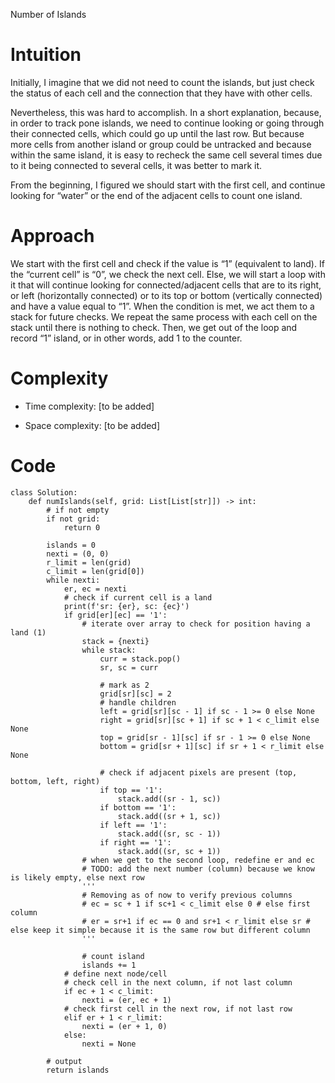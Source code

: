 Number of Islands

# Intuition
Initially, I imagine that we did not need to count the islands, but just check the status of each cell and the connection that they have with other cells. 

Nevertheless, this was hard to accomplish. In a short explanation, because, in order to track pone islands, we need to continue looking or going through their connected cells, which could go up until the last row. But because more cells from another island or group could be untracked and because within the same island, it is easy to recheck the same cell several times due to it being connected to several cells, it was better to mark it. 

From the beginning, I figured we should start with the first cell, and continue looking for “water” or the end of the adjacent cells to count one island. 

# Approach
We start with the first cell and check if the value is “1” (equivalent to land). 
If the “current cell” is “0”, we check the next cell. Else, we will start a loop with it that will continue looking for connected/adjacent cells that are to its right, or left (horizontally connected) or to its top or bottom (vertically connected) and have a value equal to “1”. When the condition is met, we act them to a stack for future checks. We repeat the same process with each cell on the stack until there is nothing to check. Then, we get out of the loop and record “1” island, or in other words, add 1 to the counter. 
 
# Complexity
- Time complexity:
[to be added]

- Space complexity:
[to be added]

# Code
```
class Solution:
    def numIslands(self, grid: List[List[str]]) -> int:
        # if not empty
        if not grid:
            return 0

        islands = 0
        nexti = (0, 0)
        r_limit = len(grid)
        c_limit = len(grid[0])
        while nexti:
            er, ec = nexti
            # check if current cell is a land
            print(f'sr: {er}, sc: {ec}')
            if grid[er][ec] == '1':
                # iterate over array to check for position having a land (1)
                stack = {nexti}
                while stack:
                    curr = stack.pop()
                    sr, sc = curr

                    # mark as 2
                    grid[sr][sc] = 2
                    # handle children
                    left = grid[sr][sc - 1] if sc - 1 >= 0 else None
                    right = grid[sr][sc + 1] if sc + 1 < c_limit else None
                    top = grid[sr - 1][sc] if sr - 1 >= 0 else None
                    bottom = grid[sr + 1][sc] if sr + 1 < r_limit else None

                    # check if adjacent pixels are present (top, bottom, left, right)
                    if top == '1':
                        stack.add((sr - 1, sc))
                    if bottom == '1':
                        stack.add((sr + 1, sc))
                    if left == '1':
                        stack.add((sr, sc - 1))
                    if right == '1':
                        stack.add((sr, sc + 1))
                # when we get to the second loop, redefine er and ec
                # TODO: add the next number (column) because we know is likely empty, else next row
                '''
                # Removing as of now to verify previous columns
                # ec = sc + 1 if sc+1 < c_limit else 0 # else first column
                # er = sr+1 if ec == 0 and sr+1 < r_limit else sr # else keep it simple because it is the same row but different column
                '''

                # count island
                islands += 1
            # define next node/cell
            # check cell in the next column, if not last column
            if ec + 1 < c_limit:
                nexti = (er, ec + 1)
            # check first cell in the next row, if not last row
            elif er + 1 < r_limit:
                nexti = (er + 1, 0)
            else:
                nexti = None

        # output
        return islands
```
